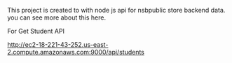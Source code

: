 ﻿This project is created to with node js api for nsbpublic store backend data. you can see more about this  here.

For Get Student API

http://ec2-18-221-43-252.us-east-2.compute.amazonaws.com:9000/api/students